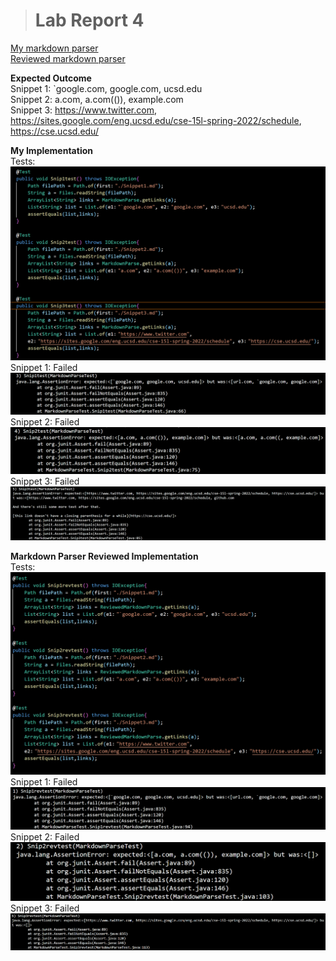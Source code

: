 > # Lab Report 4

 [My markdown parser](https://github.com/HongTLe/markdown-parser.git)  
 [Reviewed markdown parser](https://github.com/anhthony/markdown-parser.git)  
 
 **Expected Outcome**  
 Snippet 1: `google.com, google.com, ucsd.edu  
 Snippet 2: a.com, a.com(()), example.com  
 Snippet 3: https://www.twitter.com, https://sites.google.com/eng.ucsd.edu/cse-15l-spring-2022/schedule, https://cse.ucsd.edu/

 **My Implementation**  
 Tests:
 ![Image](my.png)
 Snippet 1: Failed  
 ![Image](my1.png)  
 Snippet 2: Failed  
 ![Image](my2.png)  
 Snippet 3: Failed  
 ![Image](my3.png)  

 **Markdown Parser Reviewed Implementation**  
 Tests:
 ![Image](rev.png) 
 Snippet 1: Failed  
 ![Image](rev1.png)  
 Snippet 2: Failed  
 ![Image](rev2.png)  
 Snippet 3: Failed  
 ![Image](rev3.png)   
 
